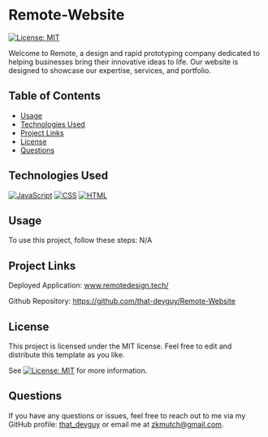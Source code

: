 # Remote-Website
[![License: MIT](https://img.shields.io/badge/License-MIT-yellow.svg)](https://opensource.org/licenses/MIT)
  
Welcome to Remote, a design and rapid prototyping company dedicated to helping businesses bring their innovative ideas to life. Our website is designed to showcase our expertise, services, and portfolio.
  
  
## Table of Contents

- [Usage](#usage)
- [Technologies Used](#technologies-used)
- [Project Links](#project-links)
- [License](#license)
- [Questions](#questions)

## Technologies Used

[![JavaScript](https://img.shields.io/badge/JavaScript-ES6+-yellow)](https://www.ecma-international.org/ecma-262/)
[![CSS](https://img.shields.io/badge/CSS3-blue)](https://www.w3.org/TR/CSS/)
[![HTML](https://img.shields.io/badge/HTML5-orange)](https://html.spec.whatwg.org/)

  
## Usage
  
To use this project, follow these steps:
N/A

## Project Links
  
Deployed Application: www.remotedesign.tech/

Github Repository: https://github.com/that-devguy/Remote-Website

## License

This project is licensed under the MIT license. Feel free to edit and distribute this template as you like.

See [![License: MIT](https://img.shields.io/badge/License-MIT-yellow.svg)](https://opensource.org/licenses/MIT) for more information.

## Questions

If you have any questions or issues, feel free to reach out to me via my GitHub profile: [that_devguy](https://github.com/that_devguy) or email me at zkmutch@gmail.com.
